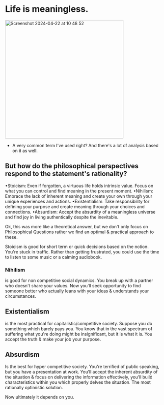 # Life is meaningless. 

<img width="385" alt="Screenshot 2024-04-22 at 10 48 52" src="https://github.com/gopal-blog/gopal-blog.github.io/assets/45264570/bbd62d41-9637-4954-acd9-30462df95920">


- A very common term I've used right? And there's a lot of analysis based on it as well. 


## But how do the philosophical perspectives respond to the statement's rationality?

•Stoicism: Even if forgotten, a virtuous life holds intrinsic value. Focus on what you can control and find meaning in the present moment.
•Nihilism: Embrace the lack of inherent meaning and create your own through your unique experiences and actions.
•Existentialism: Take responsibility for defining your purpose and create meaning through your choices and connections.
•Absurdism: Accept the absurdity of a meaningless universe and find joy in living authentically despite the inevitable.

Ok, this was more like a theoretical answer, but we don't only focus on Philosophical Questions rather we find an optimal & practical approach to these.

Stoicism is good for short term or quick decisions based on the notion. 
You're stuck in traffic. 
Rather than getting frustrated, you could use the time to listen to some music or a calming audiobook.

### Nihilism 
  is good for non competitive social dynamics. 
  You break up with a partner who doesn't share your values. 
  Now you'll seek opportunity to find someone better who actually leans with your ideas & understands your circumstances.

## Existentialism 
  is the most practical for capitalistic/competitive society. 
  Suppose you do something which barely pays you. 
  You know that in the vast spectrum of suffering what you're doing might be insignificant, but it is what it is. 
  You accept the truth & make your job your purpose.

## Absurdism 
  Is the best for hyper competitive society. 
  You're terrified of public speaking, but you have a presentation at work. 
  You'll accept the inherent absurdity of the situation & focus on delivering the information effectively, you'll build characteristics within you which properly delves the situation. 
  The most rationally optimistic solution.

Now ultimately it depends on you. 
